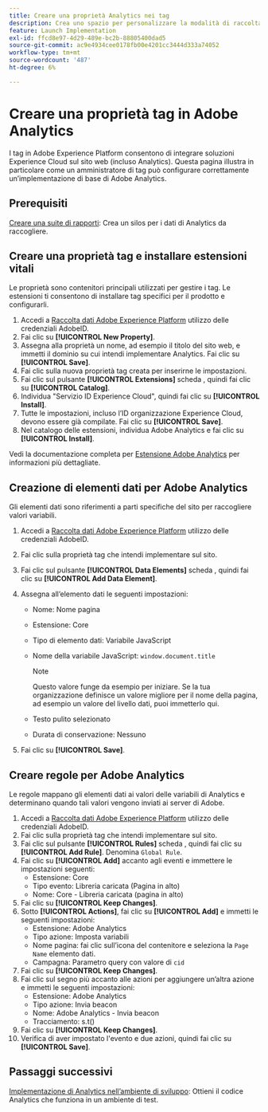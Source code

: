 ```yaml
---
title: Creare una proprietà Analytics nei tag
description: Crea uno spazio per personalizzare la modalità di raccolta dei dati utilizzando i tag .
feature: Launch Implementation
exl-id: ffcd8e97-4d29-489e-bc2b-88805400dad5
source-git-commit: ac9e4934cee0178fb00e4201cc3444d333a74052
workflow-type: tm+mt
source-wordcount: '487'
ht-degree: 6%

---
```


# Creare una proprietà tag in Adobe Analytics

I tag in Adobe Experience Platform consentono di integrare soluzioni Experience Cloud sul sito web (incluso Analytics). Questa pagina illustra in particolare come un amministratore di tag può configurare correttamente un’implementazione di base di Adobe Analytics.

## Prerequisiti

[Creare una suite di rapporti](/help/admin/c-manage-report-suites/c-new-report-suite/t-create-a-report-suite.md): Crea un silos per i dati di Analytics da raccogliere.

## Creare una proprietà tag e installare estensioni vitali

Le proprietà sono contenitori principali utilizzati per gestire i tag. Le estensioni ti consentono di installare tag specifici per il prodotto e configurarli.

1. Accedi a [Raccolta dati Adobe Experience Platform](https://experience.adobe.com/data-collection) utilizzo delle credenziali AdobeID.
1. Fai clic su **[!UICONTROL New Property]**.
1. Assegna alla proprietà un nome, ad esempio il titolo del sito web, e immetti il dominio su cui intendi implementare Analytics. Fai clic su **[!UICONTROL Save]**.
1. Fai clic sulla nuova proprietà tag creata per inserirne le impostazioni.
1. Fai clic sul pulsante **[!UICONTROL Extensions]** scheda , quindi fai clic su **[!UICONTROL Catalog]**.
1. Individua &quot;Servizio ID Experience Cloud&quot;, quindi fai clic su **[!UICONTROL Install]**.
1. Tutte le impostazioni, incluso l’ID organizzazione Experience Cloud, devono essere già compilate. Fai clic su **[!UICONTROL Save]**.
1. Nel catalogo delle estensioni, individua Adobe Analytics e fai clic su **[!UICONTROL Install]**.

Vedi la documentazione completa per [Estensione Adobe Analytics](https://experienceleague.adobe.com/docs/experience-platform/tags/extensions/adobe/analytics/overview.html?lang=it) per informazioni più dettagliate.

## Creazione di elementi dati per Adobe Analytics

Gli elementi dati sono riferimenti a parti specifiche del sito per raccogliere valori variabili.

1. Accedi a [Raccolta dati Adobe Experience Platform](https://experience.adobe.com/data-collection) utilizzo delle credenziali AdobeID.
1. Fai clic sulla proprietà tag che intendi implementare sul sito.
1. Fai clic sul pulsante **[!UICONTROL Data Elements]** scheda , quindi fai clic su **[!UICONTROL Add Data Element]**.
1. Assegna all’elemento dati le seguenti impostazioni:

   * Nome: Nome pagina
   * Estensione: Core
   * Tipo di elemento dati: Variabile JavaScript
   * Nome della variabile JavaScript: `window.document.title`

      >[!NOTE]
      >
      >Questo valore funge da esempio per iniziare. Se la tua organizzazione definisce un valore migliore per il nome della pagina, ad esempio un valore del livello dati, puoi immetterlo qui.
   * Testo pulito selezionato
   * Durata di conservazione: Nessuno
1. Fai clic su **[!UICONTROL Save]**.

## Creare regole per Adobe Analytics

Le regole mappano gli elementi dati ai valori delle variabili di Analytics e determinano quando tali valori vengono inviati ai server di Adobe.

1. Accedi a [Raccolta dati Adobe Experience Platform](https://experience.adobe.com/data-collection) utilizzo delle credenziali AdobeID.
1. Fai clic sulla proprietà tag che intendi implementare sul sito.
1. Fai clic sul pulsante **[!UICONTROL Rules]** scheda , quindi fai clic su **[!UICONTROL Add Rule]**. Denomina `Global Rule`.
1. Fai clic su **[!UICONTROL Add]** accanto agli eventi e immettere le impostazioni seguenti:
   * Estensione: Core
   * Tipo evento: Libreria caricata (Pagina in alto)
   * Nome: Core - Libreria caricata (pagina in alto)
1. Fai clic su **[!UICONTROL Keep Changes]**.
1. Sotto **[!UICONTROL Actions]**, fai clic su **[!UICONTROL Add]** e immetti le seguenti impostazioni:
   * Estensione: Adobe Analytics
   * Tipo azione: Imposta variabili
   * Nome pagina: fai clic sull’icona del contenitore e seleziona la `Page Name` elemento dati.
   * Campagna: Parametro query con valore di `cid`
1. Fai clic su **[!UICONTROL Keep Changes]**.
1. Fai clic sul segno più accanto alle azioni per aggiungere un’altra azione e immetti le seguenti impostazioni:
   * Estensione: Adobe Analytics
   * Tipo azione: Invia beacon
   * Nome: Adobe Analytics - Invia beacon
   * Tracciamento: s.t()
1. Fai clic su **[!UICONTROL Keep Changes]**.
1. Verifica di aver impostato l&#39;evento e due azioni, quindi fai clic su **[!UICONTROL Save]**.

## Passaggi successivi

[Implementazione di Analytics nell’ambiente di sviluppo](deploy-dev.md): Ottieni il codice Analytics che funziona in un ambiente di test.
